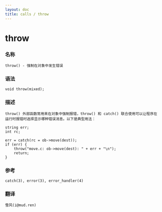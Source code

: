 ```yaml
---
layout: doc
title: calls / throw
---
```

# throw

### 名称

    throw() - 强制在对象中发生错误

### 语法

    void throw(mixed);

### 描述

    throw() 外部函数常用来在对象中强制报错，throw() 和 catch() 联合使用可以让程序在运行时报错时选择显示哪种错误消息。以下是典型用法：

    string err;
    int rc;

    err = catch(rc = ob->move(dest));
    if (err) {
        throw("move.c: ob->move(dest): " + err + "\n");
        return;
    }

### 参考

    catch(3), error(3), error_handler(4)

### 翻译

    雪风(i@mud.ren)
